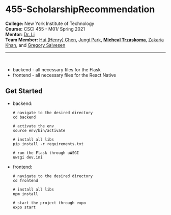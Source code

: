 # 455-ScholarshipRecommendation

<b>College: </b>New York Institute of Technology<br>
<b>Course:</b> CSCI 455 - M01/ Spring 2021<br>
<b>Mentor:</b> <a href="https://www.nyit.edu/bio/wli20">Dr. Li</a><br>
<b>Team Member:</b> <a href="https://hchen98.github.io/">Hui (Henry) Chen</a>, <a href="https://github.com/byjungy93">Jungi Park</a>, <b><a href="https://github.com/MichaelTrzaskoma">Micheal Trzaskoma</a></b>, <a href="https://github.com/THeKhanMann">Zakaria Khan</a>, and <a href="https://github.com/Greg-Salvesen2">Gregory Salvesen</a>

---

<br>

* backend - all necessary files for the Flask
* frontend - all necessary files for the React Native

## Get Started

* backend:
    
    ```
    # navigate to the desired directory
    cd backend

    # activate the env
    source env/bin/activate

    # install all libs
    pip install -r requirements.txt

    # run the Flask through uWSGI
    uwsgi dev.ini
    ```

* frontend:

    ```
    # navigate to the desired directory
    cd frontend

    # install all libs
    npm install

    # start the project through expo
    expo start
    ```

